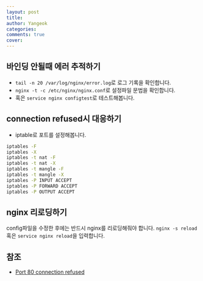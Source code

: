 ```yaml
---
layout: post
title:
author: Yangeok
categories:
comments: true
cover:
---
```


## 바인딩 안될때 에러 추적하기

- `tail -n 20 /var/log/nginx/error.log`로 로그 기록을 확인합니다.
- `nginx -t -c /etc/nginx/nginx.conf`로 설정파일 문법을 확인합니다.
- 혹은 `service nginx configtest`로 테스트해봅니다.

## connection refused시 대응하기

- iptable로 포트를 설정해봅니다.

```sh
iptables -F
iptables -X
iptables -t nat -F
iptables -t nat -X
iptables -t mangle -F
iptables -t mangle -X
iptables -P INPUT ACCEPT
iptables -P FORWARD ACCEPT
iptables -P OUTPUT ACCEPT
```

## nginx 리로딩하기

config파일을 수정한 후에는 반드시 nginx를 리로딩해줘야 합니다. `nginx -s reload` 혹은 `service nginx reload`을 입력합니다.

## 참조

- [Port 80 connection refused](https://askubuntu.com/questions/676434/port-80-connection-refused)
